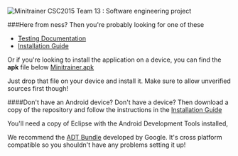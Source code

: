 ![Minitrainer](http://i.imgur.com/DpQEgaq.png)
CSC2015 Team 13 : Software engineering project

###Here from ness?
Then you're probably looking for one of these
  * [Testing Documentation](https://www.dropbox.com/sh/hav0hcgtedfuj29/jCPmztUFLL/installation-guide.pdf)
  * [Installation Guide](https://www.dropbox.com/sh/hav0hcgtedfuj29/roZxIRDpvT/Team%2013%20-%20Minitrainer%20Testing.pdf)

Or if you're looking to install the application on a device, you can find the **apk** file below
[Minitrainer.apk](https://www.dropbox.com/sh/hav0hcgtedfuj29/xcM9Fg10X6/minitrainer.apk)

Just drop that file on your device and install it. Make sure to allow unverified sources first though!

####Don't have an Android device?
Don't have a device? Then download a copy of the repository and follow the instructions in the [Installation Guide](https://www.dropbox.com/sh/hav0hcgtedfuj29/roZxIRDpvT/Team%2013%20-%20Minitrainer%20Testing.pdf)

You'll need a copy of Eclipse with the Android Development Tools installed,

We recommend the [ADT Bundle](http://developer.android.com/sdk/index.html) developed by Google. It's cross platform compatible so you shouldn't have any problems setting it up!
